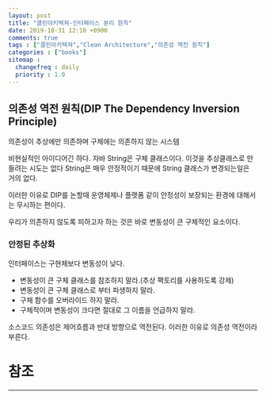 ```yaml
---
layout: post
title: "클린아키텍쳐-인터페이스 분리 원칙"
date: 2019-10-31 12:10 +0900
comments: true
tags : ["클린아키텍쳐","Clean Architecture","의존성 역전 원칙"]
categories : ["books"]
sitemap :
  changefreq : daily
  priority : 1.0
---
```


## 의존성 역전 원칙(DIP The Dependency Inversion Principle)

의존성이 추상에만 의존하며 구체에는 의존하지 않는 시스템

비현실적인 아이디어긴 하다. 자바 String은 구체 클래스이다. 이것을 추상클래스로 만들려는 시도는 없다 
String은 매우 안정적이기 때문에 String 클래스가 변경되는일은 거의 없다.

이러한 이유로 DIP를 논할때 운영체제나 플랫폼 같이 안정성이 보장되는 환경에 대해서는 무시하는 편이다.

우리가 의존하지 않도록 피하고자 하는 것은 바로 변동성이 큰 구체적인 요소이다.

### 안정된 추상화

인터페이스는 구현체보다 변동성이 낮다.

* 변동성이 큰 구체 클래스를 참조하지 말라.(추상 팩토리를 사용하도록 강제)
* 변동성이 큰 구체 클래스로 부터 파생하지 말라.
* 구체 함수를 오버라이드 하지 말라.
* 구체적이며 변동성이 크다면 절대로 그 이름을 언급하지 말라.

소스코드 의존성은 제어흐름과 반대 방향으로 역전된다. 이러한 이유로 의존성 역전이라 부른다.




# 참조
-----


